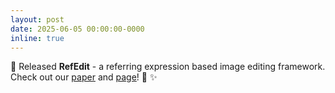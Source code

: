 ```yaml
---
layout: post
date: 2025-06-05 00:00:00-0000
inline: true
---
```


📝 Released **RefEdit** - a referring expression based image editing framework. Check out our [paper](https://arxiv.org/abs/2506.03448) and [page](https://refedit.vercel.app/)! 🎨 ✨
